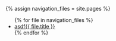 
{% assign navigation_files = site.pages %}

<ul>
{% for file in navigation_files %}
  <li><a href="{{ file.url }}">asdf{{ file.title }}</a></li>
{% endfor %}
</ul>